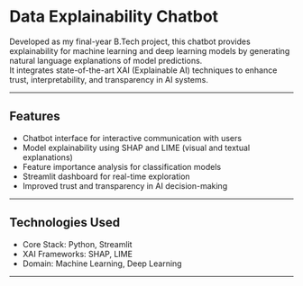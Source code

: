 # Data Explainability Chatbot

Developed as my final-year B.Tech project, this chatbot provides explainability for machine learning and deep learning models by generating natural language explanations of model predictions.  
It integrates state-of-the-art XAI (Explainable AI) techniques to enhance trust, interpretability, and transparency in AI systems.

---

## Features
- Chatbot interface for interactive communication with users  
- Model explainability using SHAP and LIME (visual and textual explanations)  
- Feature importance analysis for classification models  
- Streamlit dashboard for real-time exploration  
- Improved trust and transparency in AI decision-making  

---

## Technologies Used
- Core Stack: Python, Streamlit  
- XAI Frameworks: SHAP, LIME  
- Domain: Machine Learning, Deep Learning  

---
